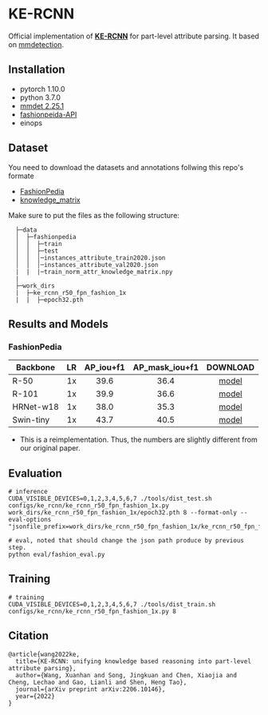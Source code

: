# KE-RCNN

Official implementation of [**KE-RCNN**](https://arxiv.org/pdf/2206.10146.pdf) for part-level attribute parsing. It based on [mmdetection](https://mmdetection.readthedocs.io/en/latest/get_started.html#installation).

## Installation
- pytorch 1.10.0 
- python 3.7.0
- [mmdet 2.25.1](https://mmdetection.readthedocs.io/en/latest/get_started.html#installation)
- [fashionpeida-API](https://github.com/KMnP/fashionpedia-api)
- einops

## Dataset
You need to download the datasets and annotations follwing this repo's formate

- [FashionPedia](https://github.com/cvdfoundation/fashionpedia)
- [knowledge_matrix](https://drive.google.com/file/d/1m1ycDqK6wvdvlLwz7jyyAuIGjyhdggBe/view?usp=sharing)

Make sure to put the files as the following structure:

```
  ├─data
  │  ├─fashionpedia
  │  │  ├─train
  │  │  ├─test
  │  │  │─instances_attribute_train2020.json
  │  │  │─instances_attribute_val2020.json
  |  |  |─train_norm_attr_knowledge_matrix.npy
  |
  ├─work_dirs
  |  ├─ke_rcnn_r50_fpn_fashion_1x
  |  |  ├─epoch32.pth
  ```

## Results and Models

### FashionPedia

|  Backbone    |  LR  | AP_iou+f1 | AP_mask_iou+f1 | DOWNLOAD |
|--------------|:----:|:---------:|:--------------:|:--------:|
|  R-50        |  1x  | 39.6      | 36.4           |[model](https://drive.google.com/file/d/10mz200uBm-2DqAYN9pbSTYG4sk8SNou8/view?usp=sharing)|
|  R-101       |  1x  | 39.9      | 36.6           |[model](https://drive.google.com/file/d/1Z1gBiFcL1YuVpL3jmYvs-uqylW8noROW/view?usp=sharing)|
|  HRNet-w18   |  1x  | 38.0      | 35.3           |[model](https://drive.google.com/file/d/1fEkR3ylrw5_sRU4ofaq0URCJuCrBb-AJ/view?usp=sharing)|
|  Swin-tiny   |  1x  | 43.7      | 40.5           |[model](https://drive.google.com/file/d/1sirL9xbeASFi3Ey1TpjUsXSQIGQstZP3/view?usp=sharing)|

- This is a reimplementation. Thus, the numbers are slightly different from our original paper.
## Evaluation
```
# inference
CUDA_VISIBLE_DEVICES=0,1,2,3,4,5,6,7 ./tools/dist_test.sh configs/ke_rcnn/ke_rcnn_r50_fpn_fashion_1x.py work_dirs/ke_rcnn_r50_fpn_fashion_1x/epoch32.pth 8 --format-only --eval-options "jsonfile_prefix=work_dirs/ke_rcnn_r50_fpn_fashion_1x/ke_rcnn_r50_fpn_fashion_1x_val_result"

# eval, noted that should change the json path produce by previous step.
python eval/fashion_eval.py
```

## Training
```
# training
CUDA_VISIBLE_DEVICES=0,1,2,3,4,5,6,7 ./tools/dist_train.sh configs/ke_rcnn/ke_rcnn_r50_fpn_fashion_1x.py 8
```

## Citation
```
@article{wang2022ke,
  title={KE-RCNN: unifying knowledge based reasoning into part-level attribute parsing},
  author={Wang, Xuanhan and Song, Jingkuan and Chen, Xiaojia and Cheng, Lechao and Gao, Lianli and Shen, Heng Tao},
  journal={arXiv preprint arXiv:2206.10146},
  year={2022}
}
```

